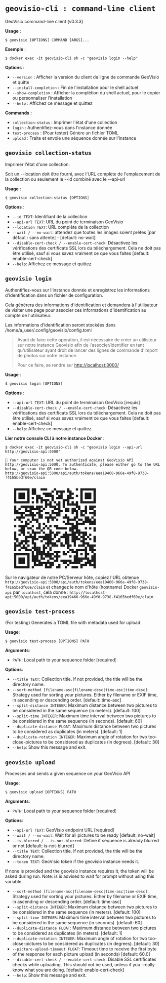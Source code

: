 # `geovisio-cli : command-line client`

GeoVisio command-line client (v0.3.3)

**Usage** :

```console
$ geovisio [OPTIONS] COMMAND [ARGS]...
```

**Exemple** :
```console
$ docker exec -it geovisio-cli sh -c "geovisio login --help"
```

**Options** :

* `--version` : Afficher la version du client de ligne de commande GeoVisio et quitte
* `--install-completion` : Fin de l'installation pour le shell actuel
* `--show-completion` : Afficher la complétion du shell actuel, pour le copier ou personnaliser l'installation
* `--help` : Affichez ce message et quittez

**Commands** :

* `collection-status` : Imprimer l'état d'une collection
* `login` : Authentifiez-vous dans l'instance donnée
* `test-process` : (Pour tester) Génère un fichier TOML
* `upload` : Traite et envoie une séquence donnée sur l'instance

## `geovisio collection-status`

Imprimer l'état d'une collection.

Soit un --location doit être fourni, avec l'URL complète de l'emplacement de la collection
ou seulement le --id combiné avec le --api-url

**Usage** :

```console
$ geovisio collection-status [OPTIONS]
```

**Options** :

* `--id TEXT`: Identifiant de la collection
* `--api-url TEXT`: URL du point de terminaison GeoVisio
* `--location TEXT`: URL complète de la collection
* `--wait / --no-wait`: attendez que toutes les images soient prêtes [par défaut : sans attente] - [default: no-wait]
* `--disable-cert-check / --enable-cert-check`: Désactivez les vérifications des certificats SSL lors du téléchargement. Cela ne doit pas être utilisé, sauf si vous savez vraiment ce que vous faites [default: enable-cert-check]
* `--help`: Affichez ce message et quittez

## `geovisio login`

Authentifiez-vous sur l'instance donnée et enregistrez les informations d'identification dans un fichier de configuration.

Cela générera des informations d'identification et demandera à l'utilisateur de visiter une page pour associer ces informations d'identification au compte de l'utilisateur.

Les informations d'identification seront stockées dans /home/a_user/.config/geovisio/config.toml

> Avant de faire cette opération, il est nécessaire de créer un utilisteur sur notre instance Geovisio afin de l'associer/identifier en tant qu'utilisateur ayant droit de lancer des lignes de commande d'import de photos sur notre instance.
>
> Pour ce faire, se rendre sur [http://localhost:3000/](http://localhost:3000/)

**Usage** :

```console
$ geovisio login [OPTIONS]
```

**Options** :

* `--api-url TEXT`: URL du point de terminaison GeoVisio  [requis]
* `--disable-cert-check / --enable-cert-check`: Désactivez les vérifications des certificats SSL lors du téléchargement. Cela ne doit pas être utilisé, sauf si vous savez vraiment ce que vous faites [default: enable-cert-check]
* `--help`: Affichez ce message et quittez.

**Lier notre console CLI à notre instance Docker** :

```console
$ docker exec -it geovisio-cli sh -c "geovisio login --api-url http://geovisio-api:5000"
```

```console
🔐 Your computer is not yet authorized against GeoVisio API http://geovisio-api:5000. To authenticate, please either go to the URL below, or scan the QR code below.
http://geovisio-api:5000/api/auth/tokens/eea19460-966e-49f8-9738-f4165bedf60e/claim
                                             
                                             
    █▀▀▀▀▀█ ██  ▀▀▀  ▄▀▄▄▄▄ █▄  ▀ █▀▀▀▀▀█    
    █ ███ █ ▀▀▄▄ ▀███▄ ▀▄█  ▄█▀ ▄ █ ███ █    
    █ ▀▀▀ █ ▀ █▀█▄▄▄ █ ▀▀▀▄▄█▀▀   █ ▀▀▀ █    
    ▀▀▀▀▀▀▀ ▀ ▀ ▀ █▄█ ▀▄█ █ █▄█▄█ ▀▀▀▀▀▀▀    
    █ ▄▀▀█▀██▄██▀▄▀ ▀▀█▄█ ▀▄▄ ▄▄▀█  █ ██▀    
    ██▄▄▄▀▀█▄ ▄█▀ ▄▄ █▄▄█▀ ▀▀ █▀█ █▀█ ▄▄█    
     ▄▄█▄▀▀▀█▀ ██ ▄▄█▄▄▀▀ ▄█▄  ▄█ ▀▀▄▄ ▄▀    
    ▀ ▀▄ ▄▀▄▀▀█    █ ▀ ▀  ▄ █▀▀▀▄▀▀▄███▄█    
    ▄ ▄▄▄█▀ ▄  █ ▀▄ ▄ ▄▄   ▀▀▀█▄█▀▀▀  ▀▀▀    
      ▄██ ▀▀▄ ▀▀▄▀ ▀▄  ▀▀▀▀▀ ██▀█▄  ▀ ▀ █    
    █ ▄▀█ ▀▄▀█▀▀ ▀▄▄█▀▄█▀ ▄█▄▄██▀█▀██ ▄      
    █▄   █▀▀██▄▀▀████▄▀ ▄▀▀██ ███▄▀█▄▀▄ █    
    ▄▀▄█▀█▀ █▄  ▀ ▄██▄▄▀▀▄ ██ ▀█  ▀█▄▄  ▀    
    █▀▀▄█▄▀ ▄█▄▄ █▄▀▄▀▀▀ ▀▀ █▀ ▀ ▀▀▀▄▀██▀    
    ▀ ▀  ▀▀▀▄▀██▄█ ▄▀ ▄▄▄ ▄ ▄▀█▄█▀▀▀█ ▀█▀    
    █▀▀▀▀▀█ █▄█▀█▀███▀▄█▄ ▀▀ ▄ ▄█ ▀ █▀ ▄█    
    █ ███ █ ███▄▀▀ ▄▀▀▄█ ▄▄▄▄▄ ████▀▀█▄██    
    █ ▀▀▀ █  █▄██▀█▀██  ▄ ▀▀▄▀▀▀▀▀▄▄█▀█▄█    
    ▀▀▀▀▀▀▀ ▀     ▀▀▀  ▀▀  ▀  ▀▀▀ ▀     ▀    
```

Sur le navigateur de notre PC/Serveur hôte, copiez l'URL obtenue `http://geovisio-api:5000/api/auth/tokens/eea19460-966e-49f8-9738-f4165bedf60e/claim` et changez le nom d'hôte (hostname) Docker `geovisio-api` par `localhost`, cela donne : `http://localhost-api:5000/api/auth/tokens/eea19460-966e-49f8-9738-f4165bedf60e/claim`

## `geovisio test-process`

(For testing) Generates a TOML file with metadata used for upload

**Usage**:

```console
$ geovisio test-process [OPTIONS] PATH
```

**Arguments**:

* `PATH`: Local path to your sequence folder  [required]

**Options**:

* `--title TEXT`: Collection title. If not provided, the title will be the directory name.
* `--sort-method [filename-asc|filename-desc|time-asc|time-desc]`: Strategy used for sorting your pictures. Either by filename or EXIF time, in ascending or descending order.  [default: time-asc]
* `--split-distance INTEGER`: Maximum distance between two pictures to be considered in the same sequence (in meters).  [default: 100]
* `--split-time INTEGER`: Maximum time interval between two pictures to be considered in the same sequence (in seconds).  [default: 60]
* `--duplicate-distance FLOAT`: Maximum distance between two pictures to be considered as duplicates (in meters).  [default: 1]
* `--duplicate-rotation INTEGER`: Maximum angle of rotation for two too-close-pictures to be considered as duplicates (in degrees).  [default: 30]
* `--help`: Show this message and exit.

## `geovisio upload`

Processes and sends a given sequence on your GeoVisio API

**Usage**:

```console
$ geovisio upload [OPTIONS] PATH
```

**Arguments**:

* `PATH`: Local path to your sequence folder  [required]

**Options**:

* `--api-url TEXT`: GeoVisio endpoint URL  [required]
* `--wait / --no-wait`: Wait for all pictures to be ready  [default: no-wait]
* `--is-blurred / --is-not-blurred`: Define if sequence is already blurred or not  [default: is-not-blurred]
* `--title TEXT`: Collection title. If not provided, the title will be the directory name.
* `--token TEXT`: GeoVisio token if the geovisio instance needs it.

If none is provided and the geovisio instance requires it, the token will be asked during run.
Note: is is advised to wait for prompt without using this variable.
* `--sort-method [filename-asc|filename-desc|time-asc|time-desc]`: Strategy used for sorting your pictures. Either by filename or EXIF time, in ascending or descending order.  [default: time-asc]
* `--split-distance INTEGER`: Maximum distance between two pictures to be considered in the same sequence (in meters).  [default: 100]
* `--split-time INTEGER`: Maximum time interval between two pictures to be considered in the same sequence (in seconds).  [default: 60]
* `--duplicate-distance FLOAT`: Maximum distance between two pictures to be considered as duplicates (in meters).  [default: 1]
* `--duplicate-rotation INTEGER`: Maximum angle of rotation for two too-close-pictures to be considered as duplicates (in degrees).  [default: 30]
* `--picture-upload-timeout FLOAT`: Timeout time to receive the first byte of the response for each picture upload (in seconds)  [default: 60.0]
* `--disable-cert-check / --enable-cert-check`: Disable SSL certificates checks while uploading. This should not be used, unless if you -really- know what you are doing.  [default: enable-cert-check]
* `--help`: Show this message and exit.
